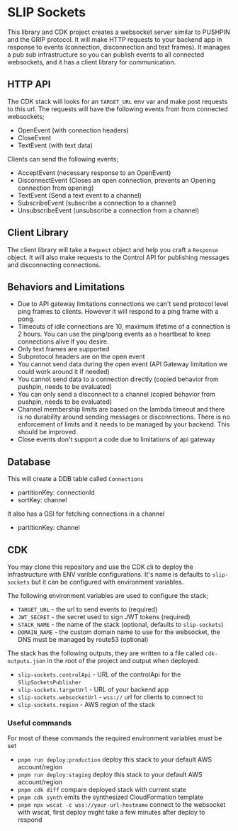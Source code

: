 # SLIP Sockets

This library and CDK project creates a websocket server similar to PUSHPIN and the GRIP protocol. It will make HTTP requests to your backend app in response to events (connection, disconnection and text frames). It manages a pub sub infrastructure so you can publish events to all connected websockets, and it has a client library for communication.

## HTTP API

The CDK stack will looks for an `TARGET_URL` env var and make post requests to this url. The requests will have the following events from from connected websockets;

- OpenEvent (with connection headers)
- CloseEvent
- TextEvent (with text data)

Clients can send the following events;

- AcceptEvent (necessary response to an OpenEvent)
- DisconnectEvent (Closes an open connection, prevents an Opening connection from opening)
- TextEvent (Send a text event to a channel)
- SubscribeEvent (subscribe a connection to a channel)
- UnsubscribeEvent (unsubscribe a connection from a channel)

## Client Library

The client library will take a `Request` object and help you craft a `Response` object. It will also make requests to the Control API for publishing messages and disconnecting connections.

## Behaviors and Limitations

- Due to API gateway limitations connections we can't send protocol level ping frames to clients. However it will respond to a ping frame with a pong.
- Timeouts of idle connections are 10, maximum lifetime of a connection is 2 hours. You can use the ping/pong events as a heartbeat to keep connections alive if you desire.
- Only text frames are supported
- Subprotocol headers are on the open event
- You cannot send data during the open event (API Gateway limitation we could work around it if needed)
- You cannot send data to a connection directly (copied behavior from pushpin, needs to be evaluated)
- You can only send a disconnect to a channel (copied behavior from pushpin, needs to be evaluated)
- Channel membership limits are based on the lambda timeout and there is no durability around sending messages or disconnections. There is no enforcement of limits and it needs to be managed by your backend. This should be improved.
- Close events don't support a code due to limitations of api gateway

## Database

This will create a DDB table called `Connections`

- partitionKey: connectionId
- sortKey: channel

It also has a GSI for fetching connections in a channel

- partitionKey: channel

## CDK

You may clone this repository and use the CDK cli to deploy the infrastructure with ENV varible configurations. It's name is defaults to `slip-sockets` but it can be configured with environment variables.

The following environment variables are used to configure the stack;

- `TARGET_URL` - the url to send events to (required)
- `JWT_SECRET` - the secret used to sign JWT tokens (required)
- `STACK_NAME` - the name of the stack (optional, defaults to `slip-sockets`)
- `DOMAIN_NAME` - the custom domain name to use for the websocket, the DNS must be managed by route53 (optional)

The stack has the following outputs, they are written to a file called `cdk-outputs.json` in the root of the project and output when deployed.

- `slip-sockets.controlApi` - URL of the controlApi for the `SlipSocketsPublisher`
- `slip-sockets.targetUrl` - URL of your backend app
- `slip-sockets.websocketUrl` - `wss://` url for clients to connect to
- `slip-sockets.region` - AWS region of the stack

### Useful commands

For most of these commands the required environment variables must be set

- `pnpm run deploy:production`   deploy this stack to your default AWS account/region
- `pnpm run deploy:staging`      deploy this stack to your default AWS account/region
- `pnpm cdk diff`                compare deployed stack with current state
- `pnpm cdk synth`               emits the synthesized CloudFormation template
- `pnpm npx wscat -c wss://your-url-hostname` connect to the websocket with wscat, first deploy might take a few minutes after deploy to respond
